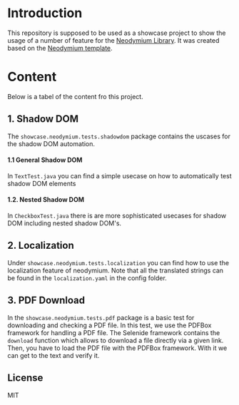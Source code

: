# Introduction
This repository is supposed to be used as a showcase project to show the usage of a number of feature for the [Neodymium Library](https://github.com/Xceptance/neodymium-library). It was created based on the [Neodymium template](https://github.com/Xceptance/neodymium-template).



# Content
Below is a tabel of the content fro this project.

## 1. Shadow DOM
The `showcase.neodymium.tests.shadowdom` package contains the uscases for the shadow DOM automation.
#### 1.1 General Shadow DOM
In `TextTest.java` you can find a simple usecase on how to automatically test shadow DOM elements
#### 1.2. Nested Shadow DOM
In `CheckboxTest.java` there is are more sophisticated usecases for shadow DOM including nested shadow DOM's.
## 2. Localization
Under `showcase.neodymium.tests.localization` you can find how to use the localization feature of neodymium. Note that all the translated strings can be found in the `localization.yaml` in the config folder.
## 3. PDF Download
In the `showcase.neodymium.tests.pdf` package is a basic test for downloading and checking a PDF file. In this test, we use the PDFBox framework for handling a PDF file.
The Selenide framework contains the `download` function which allows to download a file directly via a given link.
Then, you have to load the PDF file with the PDFBox framework. With it we can get to the text and verify it.


## License
MIT
